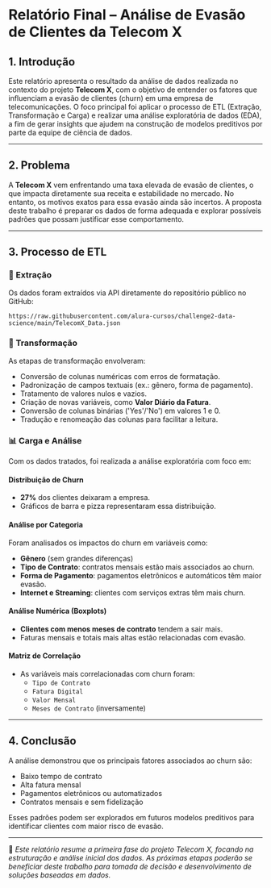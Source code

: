
# Relatório Final – Análise de Evasão de Clientes da Telecom X

## 1. Introdução

Este relatório apresenta o resultado da análise de dados realizada no contexto do projeto **Telecom X**, com o objetivo de entender os fatores que influenciam a evasão de clientes (churn) em uma empresa de telecomunicações. O foco principal foi aplicar o processo de ETL (Extração, Transformação e Carga) e realizar uma análise exploratória de dados (EDA), a fim de gerar insights que ajudem na construção de modelos preditivos por parte da equipe de ciência de dados.

---

## 2. Problema

A **Telecom X** vem enfrentando uma taxa elevada de evasão de clientes, o que impacta diretamente sua receita e estabilidade no mercado. No entanto, os motivos exatos para essa evasão ainda são incertos. A proposta deste trabalho é preparar os dados de forma adequada e explorar possíveis padrões que possam justificar esse comportamento.

---

## 3. Processo de ETL

### 📌 Extração
Os dados foram extraídos via API diretamente do repositório público no GitHub:
```
https://raw.githubusercontent.com/alura-cursos/challenge2-data-science/main/TelecomX_Data.json
```

### 🔧 Transformação
As etapas de transformação envolveram:

- Conversão de colunas numéricas com erros de formatação.
- Padronização de campos textuais (ex.: gênero, forma de pagamento).
- Tratamento de valores nulos e vazios.
- Criação de novas variáveis, como **Valor Diário da Fatura**.
- Conversão de colunas binárias ('Yes'/'No') em valores 1 e 0.
- Tradução e renomeação das colunas para facilitar a leitura.

### 📊 Carga e Análise
Com os dados tratados, foi realizada a análise exploratória com foco em:

#### Distribuição de Churn
- **27%** dos clientes deixaram a empresa.
- Gráficos de barra e pizza representaram essa distribuição.

#### Análise por Categoria
Foram analisados os impactos do churn em variáveis como:

- **Gênero** (sem grandes diferenças)
- **Tipo de Contrato**: contratos mensais estão mais associados ao churn.
- **Forma de Pagamento**: pagamentos eletrônicos e automáticos têm maior evasão.
- **Internet e Streaming**: clientes com serviços extras têm mais churn.

#### Análise Numérica (Boxplots)
- **Clientes com menos meses de contrato** tendem a sair mais.
- Faturas mensais e totais mais altas estão relacionadas com evasão.

#### Matriz de Correlação
- As variáveis mais correlacionadas com churn foram:
  - `Tipo de Contrato`
  - `Fatura Digital`
  - `Valor Mensal`
  - `Meses de Contrato` (inversamente)

---

## 4. Conclusão

A análise demonstrou que os principais fatores associados ao churn são:

- Baixo tempo de contrato
- Alta fatura mensal
- Pagamentos eletrônicos ou automatizados
- Contratos mensais e sem fidelização

Esses padrões podem ser explorados em futuros modelos preditivos para identificar clientes com maior risco de evasão.

---

📌 *Este relatório resume a primeira fase do projeto Telecom X, focando na estruturação e análise inicial dos dados. As próximas etapas poderão se beneficiar deste trabalho para tomada de decisão e desenvolvimento de soluções baseadas em dados.*
